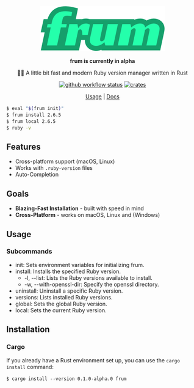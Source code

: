 <div align="center">

![frum](./resources/logo.png)

**frum is currently in alpha**

🏃‍♂️ A little bit fast and modern Ruby version manager written in Rust

[![github workflow status](https://img.shields.io/github/workflow/status/TaKO8Ki/frum/CI/main)](https://github.com/TaKO8Ki/frum/actions) [![crates](https://img.shields.io/crates/v/frum.svg?logo=rust)](https://crates.io/crates/frum)

[Usage](#Usage) | [Docs](#)

</div>

```sh
$ eval "$(frum init)"
$ frum install 2.6.5
$ frum local 2.6.5
$ ruby -v
```

## Features

- Cross-platform support (macOS, Linux)
- Works with `.ruby-version` files
- Auto-Completion

## Goals

- **Blazing-Fast Installation** - built with speed in mind
- **Cross-Platform** - works on macOS, Linux and (Windows)


## Usage

### Subcommands

- init: Sets environment variables for initializing frum.
- install: Installs the specified Ruby version.
    - -l, --list: Lists the Ruby versions available to install.
    - -w, --with-openssl-dir: Specify the openssl directory.
- uninstall: Uninstall a specific Ruby version.
- versions: Lists installed Ruby versions.
- global: Sets the global Ruby version.
- local: Sets the current Ruby version.

## Installation

### Cargo

If you already have a Rust environment set up, you can use the `cargo install` command:

```
$ cargo install --version 0.1.0-alpha.0 frum
```
